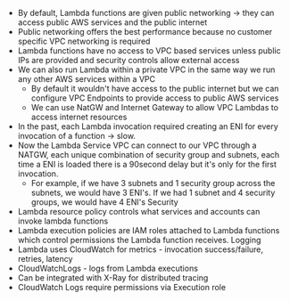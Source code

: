 - By default, Lambda functions are given public networking -> they can access public AWS services and the public internet
- Public networking offers the best performance because no customer specific VPC networking is required
- Lambda functions have no access to VPC based services unless public IPs are provided and security controls allow external access
- We can also run Lambda within a private VPC in the same way we run any other AWS services within a VPC
	- By default it wouldn't have access to the public internet but we can configure VPC Endpoints to provide access to public AWS services
	- We can use NatGW and Internet Gateway to allow VPC Lambdas to access internet resources
- In the past, each Lambda invocation required creating an ENI for every invocation of a function -> slow.
- Now the Lambda Service VPC can connect to our VPC through a NATGW, each unique combination of security group and subnets, each time a ENI is loaded there is a 90second delay but it's only for the first invocation.
	- For example, if we have 3 subnets and 1 security group across the subnets, we would have 3 ENI's. If we had 1 subnet and 4 security groups, we would have 4 ENI's
Security
- Lambda resource policy controls what services and accounts can invoke lambda functions
- Lambda execution policies are IAM roles attached to Lambda functions which control permissions the Lambda function receives. 
Logging
- Lambda uses CloudWatch for metrics - invocation success/failure, retries, latency
- CloudWatchLogs - logs from Lambda executions
- Can be integrated with X-Ray for distributed tracing
- CloudWatch Logs require permissions via Execution role